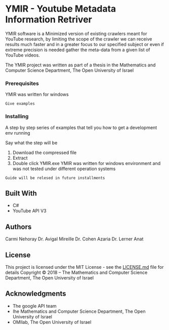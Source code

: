 # YMIR - Youtube Metadata Information Retriver

YMIR software is a Minimized version of existing crawlers meant for YouTube research, by limiting the scope of the crawler we can receive results much faster and in a greater focus to our specified subject or even if extreme precision is needed gather the meta-data from a given list of YouTube videos.

The YMIR project was written as part of a thesis in the Mathematics and Computer Science Department, The Open University of Israel

### Prerequisites
YMIR was written for windows 

```
Give examples
```

### Installing

A step by step series of examples that tell you how to get a development env running

Say what the step will be

1.	Download the compressed file
2.	Extract
3.	Double click YMIR.exe
YMIR was written for windows environment and was not tested under different operation systems 


```
Guide will be relesed in future installments
```


## Built With

* C#
* YouTube API V3



## Authors
Carmi Nehoray
Dr. Avigal Mireille 
Dr. Cohen Azaria 
Dr. Lerner Anat 


## License

This project is licensed under the MIT License - see the [LICENSE.md](LICENSE.md) file for details
Copyright © 2018 – The Mathematics and Computer Science Department, The Open University of Israel

## Acknowledgments

* The google API team
* Ihe Mathematics and Computer Science Department, The Open University of Israel
* OMIlab, The Open University of Israel

